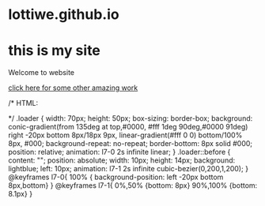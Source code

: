 # lottiwe.github.io
<h1> this is my site </h1>
<p> Welcome to website </p>
<a href="https://codepen.io/las-/pen/GRbmPrd">click here for some other amazing work</a> 

/* HTML: <div class="loader"></div> */
.loader {
  width: 70px;
  height: 50px;
  box-sizing: border-box;
  background:
    conic-gradient(from 135deg at top,#0000, #fff 1deg 90deg,#0000 91deg) right -20px bottom 8px/18px 9px,
    linear-gradient(#fff 0 0) bottom/100% 8px,
    #000;
  background-repeat: no-repeat;
  border-bottom: 8px solid #000;
  position: relative;
  animation: l7-0 2s infinite linear;
}
.loader::before {
  content: "";
  position: absolute;
  width: 10px;
  height: 14px;
  background: lightblue;
  left: 10px;
  animation: l7-1 2s infinite cubic-bezier(0,200,1,200);
}
@keyframes l7-0{
  100% { background-position: left -20px bottom 8px,bottom}
}
@keyframes l7-1{
  0%,50%   {bottom: 8px}
  90%,100% {bottom: 8.1px}
}
